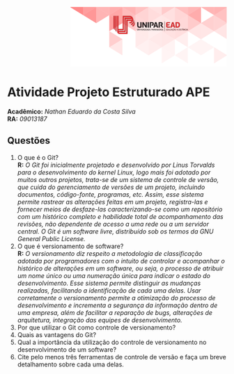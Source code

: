 <span style="display:block;text-align:right">![Unipar EAD](unipar.png)</span>


# Atividade Projeto Estruturado APE


<p style="text-align:left"><b>Acadêmico:</b><i> Nathan Eduardo da Costa Silva</i><br> <b>RA:</b><i> 09013187</i></p>


## Questões


1. O que é o Git?<br>
**R:** *O Git foi inicialmente projetado e desenvolvido por Linus Torvalds para o desenvolvimento do kernel Linux, logo mais foi adotado por muitos outros projetos, trata-se de um sistema de controle de versão, que cuida do gerenciamento de versões de um projeto, incluindo documentos, código-fonte, programas, etc. Assim, esse sistema permite rastrear as alterações feitas em um projeto, registra-las e fornecer meios de desfaze-las caracterizando-se como um repositório com um histórico completo e habilidade total de acompanhamento das revisões, não dependente de acesso a uma rede ou a um servidor central. O Git é um software livre, distribuído sob os termos da GNU General Public License.*
2. O que é versionamento de software?<br>
**R:** *O versionamento diz respeito a metodologia de classificação adotada por programadores com o intuito de controlar e acompanhar o histórico de alterações em um software, ou seja, o processo de atribuir um nome único ou uma numeração única para indicar o estado do desenvolvimento. Esse sistema permite distinguir as mudanças realizadas, facilitando a identificação de cada uma delas. Usar corretamente o versionamento permite a otimização do processo de desenvolvimento e incrementa a segurança da informação dentro de uma empresa, além de facilitar a reparação de bugs, alterações de arquitetura, integração das equipes de desenvolvimento.*
3. Por que utilizar o Git como controle de versionamento?
4. Quais as vantagens do Git?
5. Qual a importância da utilização do controle de versionamento no
desenvolvimento de um software?
6. Cite pelo menos três ferramentas de controle de versão e faça um breve detalhamento sobre cada uma delas.
